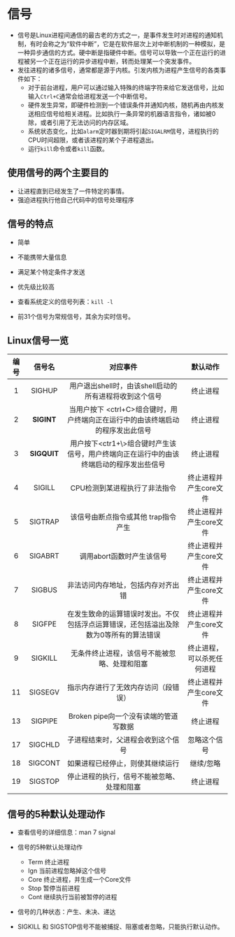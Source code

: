 # 信号
* 信号是Linux进程间通信的最古老的方式之一，是事件发生时对进程的通知机制，有时会称之为“软件中断”，它是在软件层次上对中断机制的一种模拟，是一种异步通信的方式。硬中断是指硬件中断。信号可以导致一个正在运行的进程被另一个正在运行的异步进程中断，转而处理某一个突发事件。
* 发往进程的诸多信号，通常都是源于内核。引发内核为进程产生信号的各类事件如下：
  * 对于前台进程，用户可以通过输入特殊的终端字符来给它发送信号，比如输入`Ctrl+C`通常会给进程发送一个中断信号。
  * 硬件发生异常，即硬件检测到一个错误条件并通知内核，随机再由内核发送相应信号给相关进程。比如执行一条异常的机器语言指令，诸如被0除，或者引用了无法访问的内存区域。
  * 系统状态变化，比如`alarm`定时器到期将引起`SIGALRM`信号，进程执行的CPU时间超限，或者该进程的某个子进程退出。
  * 运行`kill`命令或者`kill`函数。

## 使用信号的两个主要目的
* 让进程直到已经发生了一件特定的事情。
* 强迫进程执行他自己代码中的信号处理程序

## 信号的特点
* 简单
* 不能携带大量信息
* 满足某个特定条件才发送 
* 优先级比较高

* 查看系统定义的信号列表：`kill -l`

* 前31个信号为常规信号，其余为实时信号。

## Linux信号一览

| 编号 | 信号名 | 对应事件 | 默认动作 |
| :-: | :-: | :-: | :-: |
| 1 | SIGHUP | 用户退出shell时，由该shell启动的所有进程将收到这个信号 | 终止进程 |
| 2 | **SIGINT** | 当用户按下 <ctrl+C>组合键时，用户终端向正在运行中的由该终端启动的程序发出此信号 | 终止进程 |
| 3 | **SIGQUIT** | 用户按下<ctr1+\\>组合键时产生该信号，用户终端向正在运行中的由该终端启动的程序发出些信号 | 终止进程 |
| 4 | SIGILL | CPU检测到某进程执行了非法指令 | 终止进程并产生core文件 |
| 5 | SIGTRAP | 该信号由断点指令或其他 trap指令产生 | 终止进程并产生core文件 |
| 6 | SIGABRT | 调用abort函数时产生该信号 | 终止进程并产生core文件 |
| 7 | SIGBUS | 非法访问内存地址，包括内存对齐出错 | 终止进程并产生core文件 |
| 8 | SIGFPE | 在发生致命的运算错误时发出。不仅包括浮点运算错误，还包括溢出及除数为0等所有的算法错误 | 终止进程并产生core文件 |
| 9 | SIGKILL | 无条件终止进程，该信号不能被忽略、处理和阻塞 | 终止进程，可以杀死任何进程 |
| 11 | SIGSEGV | 指示内存进行了无效内存访问（段错误） | 终止进程并产生core文件 |
| 13 | SIGPIPE | Broken pipe向一个没有读端的管道写数据 | 终止进程 |
| 17 | SIGCHLD | 子进程结束时，父进程会收到这个信号 | 忽略这个信号 |
| 18 | SIGCONT | 如果进程已经停止，则使其继续运行 | 继续/忽略 |
| 19 | SIGSTOP | 停止进程的执行，信号不能被忽略、处理和阻塞 | 终止进程 |

## 信号的5种默认处理动作
* 查看信号的详细信息：man 7 signal
* 信号的5种默认处理动作
  * Term    终止进程
  * Ign     当前进程忽略掉这个信号
  * Core    终止进程，并生成一个Core文件
  * Stop    暂停当前进程
  * Cont    继续执行当前被暂停的进程

* 信号的几种状态：产生、未决、递达
* SIGKILL 和 SIGSTOP信号不能被捕捉、阻塞或者忽略，只能执行默认动作。
